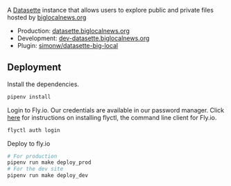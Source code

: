 A [Datasette](https://datasette.io/) instance that allows users to explore public and private files hosted by [biglocalnews.org](https://biglocalnews.org)

* Production: [datasette.biglocalnews.org](https://datasette.biglocalnews.org)
* Development: [dev-datasette.biglocalnews.org](https://dev-datasette.biglocalnews.org)
* Plugin: [simonw/datasette-big-local](https://github.com/simonw/datasette-big-local)

## Deployment

Install the dependencies.

```bash
pipenv install
```

Login to Fly.io. Our credentials are available in our password manager. Click [here](https://fly.io/docs/hands-on/install-flyctl/) for instructions on installing flyctl, the command line client for Fly.io.

```bash
flyctl auth login
```

Deploy to fly.io

```bash
# For production
pipenv run make deploy_prod
# For the dev site
pipenv run make deploy_dev
```
